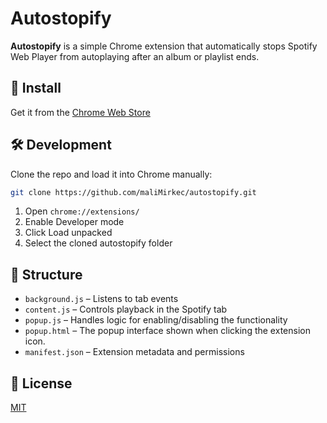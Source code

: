 # Autostopify

**Autostopify** is a simple Chrome extension that automatically stops Spotify Web Player from autoplaying after an album or playlist ends.

## 🚀 Install

Get it from the [Chrome Web Store](https://chromewebstore.google.com/detail/autostopify/khebpfgdinomclahiiopldnfmpkphbem)

## 🛠️ Development

Clone the repo and load it into Chrome manually:

```bash
git clone https://github.com/maliMirkec/autostopify.git
```

1. Open `chrome://extensions/`
2. Enable Developer mode
3. Click Load unpacked
4. Select the cloned autostopify folder

## 📂 Structure

- `background.js` – Listens to tab events
- `content.js` – Controls playback in the Spotify tab
- `popup.js` – Handles logic for enabling/disabling the functionality
- `popup.html` – The popup interface shown when clicking the extension icon.
- `manifest.json` – Extension metadata and permissions

## 📄 License

[MIT](https://github.com/maliMirkec/autostopify/blob/main/LICENSE)
